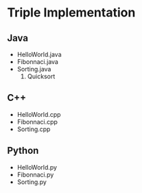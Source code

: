 # Triple Implementation

## Java
* HelloWorld.java
* Fibonnaci.java
* Sorting.java
	1. Quicksort

## C++
* HelloWorld.cpp
* Fibonnaci.cpp
* Sorting.cpp

## Python
* HelloWorld.py
* Fibonnaci.py
* Sorting.py
